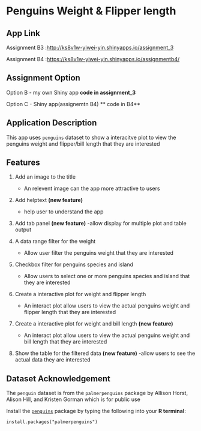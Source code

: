 # Penguins Weight & Flipper length

## App Link
Assignment B3 :http://ks8v1w-yiwei-yin.shinyapps.io/assignment_3

Assignment B4 :https://ks8v1w-yiwei-yin.shinyapps.io/assignmentb4/


## Assignment Option

Option B - my own Shiny app **code in assignment_3**

Option C - Shiny app(assignemtn B4) ** code in B4**


## Application Description

This app uses `penguins` dataset to show a interacitve plot to view the penguins weight and flipper/bill length that they are interested 


## Features

1. Add an image to the title 
    - An relevent image can the app more attractive to users 
    
2. Add helptext **(new feature)**
   - help user to understand the app 
   
3. Add tab panel **(new feature)**
   -allow display for multiple plot and table output

4. A data range filter for the weight 
    - Allow user filter the penguins weight that they are interested 

5. Checkbox filter for penguins species and island 
    - Allow users to select one or more penguins species and island that they are interested   

6. Create a  interactive plot for weight and flipper length
    -  An interact plot allow users to view the actual penguins weight and flipper length that they are interested 
    
7. Create a interactive plot for weight and bill length **(new feature)**
   - An interact plot allow users to view the actual penguins weight and bill length that they are interested 

8. Show the table for the filtered data **(new feature)**
   -allow users to see the actual data they are interested 




## Dataset Acknowledgement

The `penguin` dataset is from the `palmerpenguins` package by Allison Horst, Alison Hill, and Kristen Gorman which is for public use 

Install the [`penguins`](https://allisonhorst.github.io/palmerpenguins/) package by typing the following into your **R terminal**:

<!-- -->
    install.packages("palmerpenguins")
 



